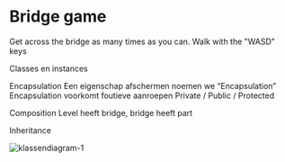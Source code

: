 # Bridge game

Get across the bridge as many times as you can.
Walk with the "WASD" keys

Classes en instances

Encapsulation
Een eigenschap afschermen noemen we “Encapsulation”
Encapsulation voorkomt foutieve aanroepen
Private / Public / Protected

Composition
Level heeft bridge, bridge heeft part

Inheritance 

![klassendiagram-1](https://user-images.githubusercontent.com/22589141/27279446-ec6a1fda-54e4-11e7-9a5c-c22ed2d12303.jpg)
